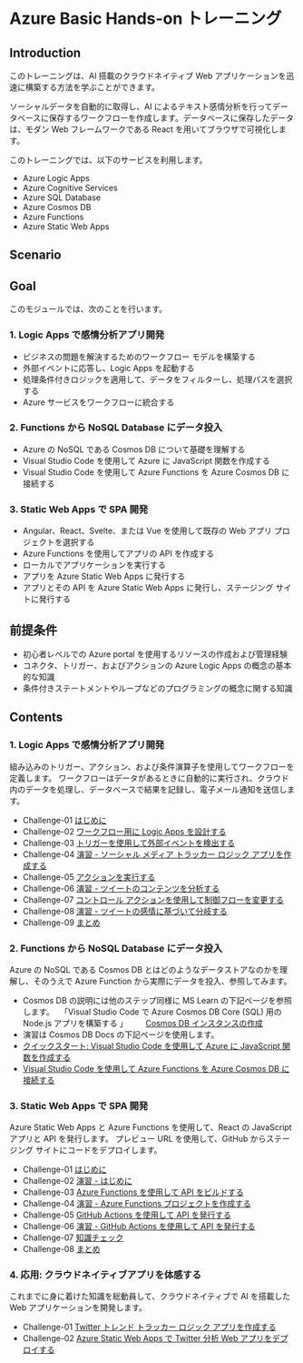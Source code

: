 # Azure Basic Hands-on トレーニング 

## Introduction
このトレーニングは、AI 搭載のクラウドネイティブ Web アプリケーションを迅速に構築する方法を学ぶことができます。

ソーシャルデータを自動的に取得し、AI によるテキスト感情分析を行ってデータベースに保存するワークフローを作成します。データベースに保存したデータは、モダン Web フレームワークである React を用いてブラウザで可視化します。

このトレーニングでは、以下のサービスを利用します。

- Azure Logic Apps
- Azure Cognitive Services
- Azure SQL Database
- Azure Cosmos DB
- Azure Functions
- Azure Static Web Apps

## Scenario

## Goal
このモジュールでは、次のことを行います。
### 1. Logic Apps で感情分析アプリ開発
- ビジネスの問題を解決するためのワークフロー モデルを構築する
- 外部イベントに応答し、Logic Apps を起動する
- 処理条件付きロジックを適用して、データをフィルターし、処理パスを選択する
- Azure サービスをワークフローに統合する

### 2. Functions から NoSQL Database にデータ投入
- Azure の NoSQL である Cosmos DB について基礎を理解する
- Visual Studio Code を使用して Azure に JavaScript 関数を作成する
- Visual Studio Code を使用して Azure Functions を Azure Cosmos DB に接続する

### 3. Static Web Apps で SPA 開発
- Angular、React、Svelte、または Vue を使用して既存の Web アプリ プロジェクトを選択する
- Azure Functions を使用してアプリの API を作成する
- ローカルでアプリケーションを実行する
- アプリを Azure Static Web Apps に発行する
- アプリとその API を Azure Static Web Apps に発行し、ステージング サイトに発行する


## 前提条件
 - 初心者レベルでの Azure portal を使用するリソースの作成および管理経験
 - コネクタ、トリガー、およびアクションの Azure Logic Apps の概念の基本的な知識
 - 条件付きステートメントやループなどのプログラミングの概念に関する知識

## Contents
### 1. Logic Apps で感情分析アプリ開発
組み込みのトリガー、アクション、および条件演算子を使用してワークフローを定義します。 ワークフローはデータがあるときに自動的に実行され、クラウド内のデータを処理し、データベースで結果を記録し、電子メール通知を送信します。

 - Challenge-01 [はじめに](https://learn.microsoft.com/training/modules/route-and-process-data-logic-apps/1-introduction)
 - Challenge-02 [ワークフロー用に Logic Apps を設計する](https://learn.microsoft.com/training/modules/route-and-process-data-logic-apps/2-design-logic-apps-for-your-workflows)
 - Challenge-03 [トリガーを使用して外部イベントを検出する](https://learn.microsoft.com/training/modules/route-and-process-data-logic-apps/3-detect-external-event-using-trigger)
 - Challenge-04 [演習 - ソーシャル メディア トラッカー ロジック アプリを作成する](./1-4-ex-create-social-media-tracker.md)
 - Challenge-05 [アクションを実行する](https://learn.microsoft.com/training/modules/route-and-process-data-logic-apps/5-execute-an-action)
 - Challenge-06 [演習 - ツイートのコンテンツを分析する](./1-6-ex-analyze-content-of-tweet.md)
 - Challenge-07 [コントロール アクションを使用して制御フローを変更する](https://learn.microsoft.com/training/modules/route-and-process-data-logic-apps/7-alter-control-flow-using-control-action)
 - Challenge-08 [演習 - ツイートの感情に基づいて分岐する](./1-8-ex-branch-based-on-tweet-sentiment.md)
 - Challenge-09 [まとめ](https://learn.microsoft.com/training/modules/route-and-process-data-logic-apps/9-summary)

### 2. Functions から NoSQL Database にデータ投入
Azure の NoSQL である Cosmos DB とはどのようなデータストアなのかを理解し、そのうえで Azure Function から実際にデータを投入、参照してみます。
 - Cosmos DB の説明には他のステップ同様に MS Learn の下記ページを参照します。
 　「Visual Studio Code で Azure Cosmos DB Core (SQL) 用の Node.js アプリを構築する 」
　　[Cosmos DB インスタンスの作成](https://learn.microsoft.com/ja-jp/training/modules/build-node-cosmos-app-vscode/2-create-cosmosdb-instance)
 - 演習は Cosmos DB Docs の下記ページを使用します。
 - [クイックスタート: Visual Studio Code を使用して Azure に JavaScript 関数を作成する](https://learn.microsoft.com/ja-jp/azure/azure-functions/create-first-function-vs-code-node)
 - [Visual Studio Code を使用して Azure Functions を Azure Cosmos DB に接続する](https://learn.microsoft.com/ja-jp/azure/azure-functions/functions-add-output-binding-cosmos-db-vs-code?pivots=programming-language-javascript&tabs=in-process)

### 3. Static Web Apps で SPA 開発
Azure Static Web Apps と Azure Functions を使用して、React の JavaScript アプリと API を発行します。 プレビュー URL を使用して、GitHub からステージング サイトにコードをデプロイします。

 - Challenge-01 [はじめに](https://learn.microsoft.com/ja-jp/training/modules/publish-static-web-app-api-preview-url/1-introduction?pivots=react)
 - Challenge-02 [演習 - はじめに](./3-2-exercise-get-started.md)
 - Challenge-03 [Azure Functions を使用して API をビルドする](https://learn.microsoft.com/ja-jp/training/modules/publish-static-web-app-api-preview-url/3-build-api)
 - Challenge-04 [演習 - Azure Functions プロジェクトを作成する](./3-4-exercise-function-app.md)
 - Challenge-05 [GitHub Actions を使用して API を発行する](https://learn.microsoft.com/ja-jp/training/modules/publish-static-web-app-api-preview-url/5-action?pivots=react)
 - Challenge-06 [演習 - GitHub Actions を使用して API を発行する](./3-6-exercise-action.md)
 - Challenge-07 [知識チェック](https://learn.microsoft.com/ja-jp/training/modules/publish-static-web-app-api-preview-url/7-knowledge-check)
 - Challenge-08 [まとめ](https://learn.microsoft.com/ja-jp/training/modules/publish-static-web-app-api-preview-url/8-summary)

### 4. 応用: クラウドネイティブアプリを体感する
これまでに身に着けた知識を総動員して、クラウドネイティブで AI を搭載した Web アプリケーションを開発します。

 - Challenge-01 [Twitter トレンド トラッカー ロジック アプリを作成する](./4-1-ex-create-social-media-tracker.md)
 - Challenge-02 [Azure Static Web Apps で Twitter 分析 Web アプリをデプロイする](./4-2-ex-deploy-static-web-app-api.md)

